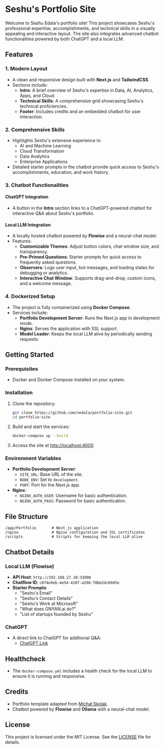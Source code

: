 # Seshu's Portfolio Site

Welcome to Seshu Edala's portfolio site! This project showcases Seshu's professional expertise, accomplishments, and technical skills in a visually appealing and interactive layout. The site also integrates advanced chatbot functionalities powered by both ChatGPT and a local LLM.

## Features

### 1. **Modern Layout**
- A clean and responsive design built with **Next.js** and **TailwindCSS**.
- Sections include:
  - **Intro**: A brief overview of Seshu's expertise in Data, AI, Analytics, Apps, and Cloud.
  - **Technical Skills**: A comprehensive grid showcasing Seshu's technical proficiencies.
  - **Footer**: Includes credits and an embedded chatbot for user interaction.

### 2. **Comprehensive Skills**
- Highlights Seshu's extensive experience in:
  - AI and Machine Learning
  - Cloud Transformation
  - Data Analytics
  - Enterprise Applications
- Detailed starter prompts in the chatbot provide quick access to Seshu's accomplishments, education, and work history.

### 3. **Chatbot Functionalities**
#### **ChatGPT Integration**
- A button in the **Intro** section links to a ChatGPT-powered chatbot for interactive Q&A about Seshu's portfolio.

#### **Local LLM Integration**
- A locally hosted chatbot powered by **Flowise** and a neural-chat model.
- Features:
  - **Customizable Themes**: Adjust button colors, chat window size, and transparency.
  - **Pre-Primed Questions**: Starter prompts for quick access to frequently asked questions.
  - **Observers**: Logs user input, bot messages, and loading states for debugging or analytics.
  - **Interactive Chat Window**: Supports drag-and-drop, custom icons, and a welcome message.

### 4. **Dockerized Setup**
- The project is fully containerized using **Docker Compose**.
- Services include:
  - **Portfolio Development Server**: Runs the Next.js app in development mode.
  - **Nginx**: Serves the application with SSL support.
  - **Model Loader**: Keeps the local LLM alive by periodically sending requests.

## Getting Started

### Prerequisites
- Docker and Docker Compose installed on your system.

### Installation
1. Clone the repository:
   ```bash
   git clone https://github.com/nedala/portfolio-site.git
   cd portfolio-site
   ```

2. Build and start the services:
   ```bash
   docker-compose up --build
   ```

3. Access the site at [http://localhost:4000](http://localhost:4000).

### Environment Variables
- **Portfolio Development Server**:
  - `SITE_URL`: Base URL of the site.
  - `NODE_ENV`: Set to `development`.
  - `PORT`: Port for the Next.js app.
- **Nginx**:
  - `NGINX_AUTH_USER`: Username for basic authentication.
  - `NGINX_AUTH_PASS`: Password for basic authentication.

## File Structure
```
/app/Portfolio       # Next.js application
/nginx               # Nginx configuration and SSL certificates
/scripts             # Scripts for keeping the local LLM alive
```

## Chatbot Details

### Local LLM (Flowise)
- **API Host**: `http://192.168.27.10:33000`
- **Chatflow ID**: `c074e9eb-4e54-4107-a298-78bb2dc8945e`
- **Starter Prompts**:
  - "Seshu's Email"
  - "Seshu's Contact Details"
  - "Seshu's Work at Microsoft"
  - "What does GNYAN.ai do?"
  - "List of startups founded by Seshu"

### ChatGPT
- A direct link to ChatGPT for additional Q&A:
  - [ChatGPT Link](https://chatgpt.com/g/g-67bf2be913c88191af0b432c2e108533-jobseshu)

## Healthcheck
- The `docker-compose.yml` includes a health check for the local LLM to ensure it is running and responsive.

## Credits
- Portfolio template adapted from [Michał Skolak](https://github.com/Skolaczk).
- Chatbot powered by **Flowise** and **Ollama** with a neural-chat model.

## License
This project is licensed under the MIT License. See the [LICENSE](LICENSE) file for details.